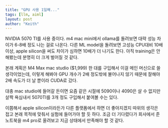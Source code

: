 ```yaml
---
title: "GPU 사용 1일째..."
tags: [llm, aiml]
layout: post
author: "Keith"
---
```


NVIDIA 5070 TI를 사용 중이다. m4 mac mini에서 ollama를 돌려보면 대략 성능 차이가 6-8배 정도 나는 걸로 나온다.
다른 ML model을 돌려보면 고성능 CPU대비 10배 이상, apple silicon을 써도 차이가 심하면 10배가 더 나기도 한다.
아직 training은 안해봤는데 분명히 더 크게 벌어질 것 같다.

본래 계획은 M4 Max mac studio ($1,999) 한 대를 구입해서 이걸 메인 머신으로 쓸 생각이었는데,
이렇게 해봐야 GPU 개수가 2배 정도밖에 불어나지 않기 때문에 잘해야 2배 속도가 더 날 뿐이라 CUDA로 갔다.

대충 mac studio에 들어갈 돈이면 요즘 같은 시절에 5090이나 4090은 살 수 없지만 
살짝 욕심내서 5070TI를 3개 정도 구입해서 붙여볼 수는 있다. 

이쯤해서 apple silicon이라든가 다른 플랫폼에서 하면 더 좋아지겠지 따위의 생각은 접고 본래 목적에 맞춰서 실험에 들어가야 할 듯 하다.
조금 더 기다렸다가 회사에서 준 노트북을 m4 pro로 올려보고 지금 상태에서 만족해야 할 것 같다. 